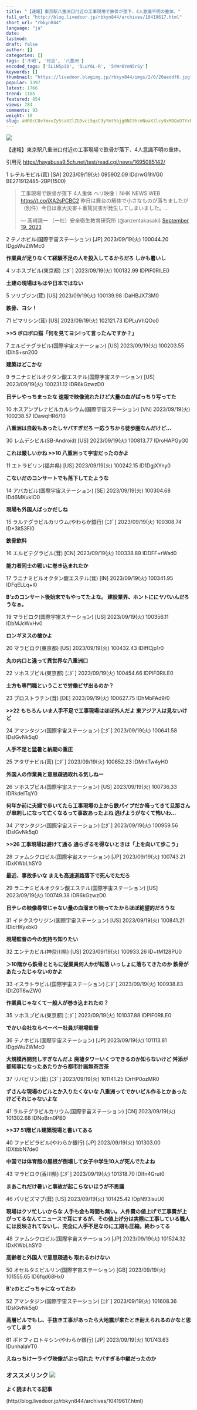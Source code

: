 ```yaml
---
title: "【速報】東京駅八重洲口付近の工事現場で鉄骨が落下、4人意識不明の重体。"
full_url: "http://blog.livedoor.jp/rbkyn844/archives/10419617.html"
short_url: "rbkyn844"
language: "ja"
date: 
lastmod: 
draft: false
author: []
categories: []
tags: ['不明', '付近', '八重洲']
encoded_tags: ['5LiN5piO', '5LuY6L-R', '5YWr6YeN5rSy']
keywords: []
thumbnail: "https://livedoor.blogimg.jp/rbkyn844/imgs/2/0/20aeddf6.jpg"
popular: 1397
latest: 1766
trend: 1105
featured: 854
views: 784
comments: 93
weight: 18
slug: aHR0cC8vYmxvZy5saXZlZG9vci5qcC9yYmt5bjg0NC9hcmNoaXZlcy8xMDQxOTYxNy5odG1s
---
```


![](https://livedoor.blogimg.jp/rbkyn844/imgs/2/0/20aeddf6.jpg)

<div><p>【速報】東京駅八重洲口付近の工事現場で鉄骨が落下、4人意識不明の重体。</p><p>引用元 <a href='https//hayabusa9.5ch.net/test/read.cgi/news/1695085142/' target='_blank' title=''>https//hayabusa9.5ch.net/test/read.cgi/news/1695085142/ </a> </p><p class='res1'>1 レテルモビル(茸) [SA] 2023/09/19(火) 095902.09 IDdrwG1hVG0 BE271912485-2BP(1500) </p><blockquote class='twitter-tweet'><p dir='ltr' lang='ja'>工事現場で鉄骨が落下 4人重体 ヘリ映像｜NHK NEWS WEB <a href='https//t.co/jXA2sPCBC2'>https//t.co/jXA2sPCBC2</a> 昨日は舞台の解体で小さなものが落ちましたが（別件）今日は重大災害＋重篤災害が発生してしまいました。…</p>— 髙﨑親一 （一社）安全衛生教育研究所 (@anzentakasaki) <a href='https//twitter.com/anzentakasaki/status/1703941755245404188?ref_src=twsrc%5Etfw'>September 19, 2023</a></blockquote> <p class='res1'>2 テノホビル(国際宇宙ステーション) [JP] 2023/09/19(火) 100044.20 IDgpWuZWMc0 </p> <p class='res2'><b> 作業員が足りなくて経験不足の人を投入してるからだろ しかも暑いし </b></p> <p class='res1'>4 ソホスブビル(東京都) [ﾆﾀﾞ] 2023/09/19(火) 100132.99 IDPlF0RlLE0 </p> <p class='res2'><b> 土建の現場はもはや日本ではない </b></p> <p class='res1'>5 ソリブジン(茸) [US] 2023/09/19(火) 100139.98 IDaHBJX73M0 </p> <p class='res2'><b> 鉄骨、ヨシ！ </b></p> <p class='res1'>71 ピマリシン(茸) [US] 2023/09/19(火) 102121.73 IDPLuVhQOo0 </p> <p class='res2'><b> >>5 ボロボロ猫「何を見てヨシ!って言ったんですか？」 </b></p> <p class='res1'>7 エルビテグラビル(国際宇宙ステーション) [US] 2023/09/19(火) 100203.55 IDihS+sn200 </p> <p class='res2'><b> 建築はどこかな </b></p> <p class='res1'>9 ラニナミビルオクタン酸エステル(国際宇宙ステーション) [US] 2023/09/19(火) 100231.12 IDR6kGzwzD0 </p> <p class='res2'><b> 日テレやっちまったな 速報で映像流れたけど大量の血がばっちり写ってた </b></p> <p class='res1'>10 ホスアンプレナビルカルシウム(国際宇宙ステーション) [VN] 2023/09/19(火) 100238.57 IDawqHR6/10 </p> <p class='res2'><b> 八重洲は自殺もあったしヤバすぎだろ 一応うちから徒歩圏なんだけど… </b></p> <p class='res1'>30 レムデシビル(SB-Android) [US] 2023/09/19(火) 100813.77 IDroHAPGyG0 </p> <p class='res2'><b> これは厳しいかね >>10 八重洲って宇宙だったのかよ </b></p> <p class='no-pc'></p> <p class='res1'>11 エトラビリン(福井県) [US] 2023/09/19(火) 100242.15 ID1DgjXYny0 </p> <p class='res2'><b> こないだのコンサートでも落下してたような </b></p> <p class='res1'>14 アバカビル(国際宇宙ステーション) [SE] 2023/09/19(火) 100304.68 IDd6MKukIO0 </p> <p class='res2'><b> 現場も外国人ばっかだしね </b></p> <p class='res1'>15 ラルテグラビルカリウム(やわらか銀行) [ﾆﾀﾞ] 2023/09/19(火) 100308.74 ID+3it53Fl0 </p> <p class='res2'><b> 鉄骨飲料 </b></p> <p class='res1'>16 エルビテグラビル(茸) [CN] 2023/09/19(火) 100338.89 IDDFF+rWad0 </p> <p class='res2'><b> 能力者同士の戦いに巻き込まれたか </b></p> <p class='res1'>17 ラニナミビルオクタン酸エステル(茸) [IN] 2023/09/19(火) 100341.95 IDFqELLq+l0 </p> <p class='res2'><b> B’zのコンサート後始末でもやってたよな。 建設業界、ホントににヤバいんだろうなぁ。 </b></p> <p class='res1'>19 マラビロク(国際宇宙ステーション) [US] 2023/09/19(火) 100356.11 IDbMJcWxHv0 </p> <p class='res2'><b> ロンギヌスの槍かよ </b></p> <p class='res1'>20 マラビロク(東京都) [US] 2023/09/19(火) 100432.43 IDIffCjp1r0 </p> <p class='res2'><b> 丸の内口と違って異世界な八重洲口 </b></p> <p class='res1'>22 ソホスブビル(東京都) [ﾆﾀﾞ] 2023/09/19(火) 100454.66 IDPlF0RlLE0 </p> <p class='res2'><b> 土方も専門職ということで労働ビザ出るのか？ </b></p> <p class='res1'>23 プロストラチン(茸) [DE] 2023/09/19(火) 100627.75 IDhMbFAd9/0 </p> <p class='res2'><b> >>22 もちろん いま人手不足で工事現場はほぼ外人だよ 東アジア人は見ないけど </b></p> <p class='res1'>24 アマンタジン(国際宇宙ステーション) [ﾆﾀﾞ] 2023/09/19(火) 100641.58 IDslGvNk5q0 </p> <p class='res2'><b> 人手不足と猛暑と納期の重圧 </b></p> <p class='res1'>25 アタザナビル(茸) [ﾆﾀﾞ] 2023/09/19(火) 100652.23 IDMntTw4yH0 </p> <p class='res2'><b> 外国人の作業員と意思疎通取れる気しねー </b></p> <p class='res1'>26 ソホスブビル(国際宇宙ステーション) [US] 2023/09/19(火) 100736.33 IDRkdelTqY0 </p> <p class='res2'><b> 何年か前に夫婦で歩いてたら工事現場の上から鉄パイプだか降ってきて旦那さんが串刺しになって亡くなるって事故あったよね 逃げようがなくて怖いわ… </b></p> <p class='res1'>34 アマンタジン(国際宇宙ステーション) [ﾆﾀﾞ] 2023/09/19(火) 100959.56 IDslGvNk5q0 </p> <p class='res2'><b> >>26 工事現場は避けて通る 通らざるを得ないときは「上を向いて歩こう」 </b></p> <p class='res1'>28 ファムシクロビル(国際宇宙ステーション) [JP] 2023/09/19(火) 100743.21 IDxKWbLhSY0 </p> <p class='res2'><b> 最近、事故多いな まえも高速道路落下で死んでただろ </b></p> <p class='res1'>29 ラニナミビルオクタン酸エステル(国際宇宙ステーション) [US] 2023/09/19(火) 100749.38 IDR6kGzwzD0 </p> <p class='res2'><b> 日テレの映像尋常じゃない量の血溜まり映ってたからほぼ絶望的だろうな </b></p> <p class='res1'>31 イドクスウリジン(国際宇宙ステーション) [US] 2023/09/19(火) 100841.21 IDicHKyxbk0 </p> <p class='res2'><b> 現場監督の今の気持ち知りたい </b></p> <p class='res1'>32 エンテカビル(神奈川県) [US] 2023/09/19(火) 100933.26 ID+tM128PU0 </p> <p class='res2'><b> ＞10階から鉄骨とともに従業員何人かが転落 いっしょに落ちてきたのか 鉄骨があたったじゃないのかよ </b></p> <p class='res1'>33 イスラトラビル(国際宇宙ステーション) [ﾆﾀﾞ] 2023/09/19(火) 100938.83 IDtZ0T6wZW0 </p> <p class='res2'><b> 作業員じゃなくて一般人が巻き込まれたの？ </b></p> <p class='res1'>35 ソホスブビル(東京都) [ﾆﾀﾞ] 2023/09/19(火) 101037.88 IDPlF0RlLE0 </p> <p class='res2'><b> でかい会社ならペーペー社員が現場監督 </b></p> <p class='res1'>36 テノホビル(国際宇宙ステーション) [JP] 2023/09/19(火) 101113.81 IDgpWuZWMc0 </p> <p class='res2'><b> 大規模再開発しすぎなんだよ 廃墟タワーいくつできるのか知らないけど 舛添が都知事になったあたりから都市計画無茶苦茶 </b></p> <p class='res1'>37 リバビリン(茸) [ﾆﾀﾞ] 2023/09/19(火) 101141.25 IDrHP0ozMR0 </p> <p class='res2'><b> ずさんな現場のビルとか入りたくないな 八重洲ってでかいビル作るとかあったけどそれじゃないよな </b></p> <p class='res1'>41 ラルテグラビルカリウム(国際宇宙ステーション) [CN] 2023/09/19(火) 101302.68 IDNoBrn0PB0 </p> <p class='res2'><b> >>37 51階ビル建築現場と書いてある </b></p> <p class='res1'>40 ファビピラビル(やわらか銀行) [JP] 2023/09/19(火) 101303.00 IDXtbbN7de0 </p> <p class='res2'><b> 中国では体育館の屋根が倒壊して女子中学生10人が死んでたよね </b></p> <p class='res1'>43 マラビロク(香川県) [ﾆﾀﾞ] 2023/09/19(火) 101318.70 IDlfn4Grut0 </p> <p class='res2'><b> まあこれだけ暑いと事故が起こらないほうが不思議 </b></p> <p class='res1'>46 パリビズマブ(茸) [US] 2023/09/19(火) 101425.42 IDpN93isuU0 </p> <p class='res2'><b> 現場はクソ忙しいからな 人手も金も時間も無い。人件費の値上げで工事費が上がってるなんてニュースで耳にするが、その値上げ分は実際に工事している職人には反映されてないし、完全に人手不足なのに工期も圧縮。終わってる </b></p> <p class='res1'>48 ファムシクロビル(国際宇宙ステーション) [JP] 2023/09/19(火) 101524.32 IDxKWbLhSY0 </p> <p class='res2'><b> 高齢者と外国人で意思疎通も 取れるわけない </b></p> <p class='res1'>50 オセルタミビルリン(国際宇宙ステーション) [GB] 2023/09/19(火) 101555.65 ID6fqd68Hx0 </p> <p class='res2'><b> B'zのとごっちゃになってたわ </b></p> <p class='res1'>52 アマンタジン(国際宇宙ステーション) [ﾆﾀﾞ] 2023/09/19(火) 101608.36 IDslGvNk5q0 </p> <p class='res2'><b> 高層ビルでもし、手抜き工事があったら大地震が来たとき耐えられるのかなと思ってしまう </b></p> <p class='res1'>61 ポドフィロトキシン(やわらか銀行) [JP] 2023/09/19(火) 101743.63 IDunhaIaVT0 </p> <p class='res2'><b> えねっちけーライヴ映像がぶっ切れた ヤバすぎる中継だったのか </b></p> <p id='5077e33f033c4e934bb013c7c4eb8bbd'> </p> <p class='no-pc'></p> <h3 class='linkh'>オススメリンク <img src='http//blog.livedoor.jp/rbkyn844/ftp/fusagikom-fikergh.png'></h3> <p class='link2'> </p> <p class='no-pc'></p> <p class='no-pc'><p><b>よく読まれてる記事</b></p></p> </div>

(http//blog.livedoor.jp/rbkyn844/archives/10419617.html)
